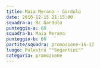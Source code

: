 ```yaml
---
title: Maia Merano - Gardolo
date: 2016-12-15 21:15:00
squadra-a: Bc Gardolo
punteggio-a: 60
squadra-b: Maia Merano
punteggio-b: 66
partite/squadra: promozione-16-17
luogo: Palestra ""Segantini""
categoria: promozione
---
```

